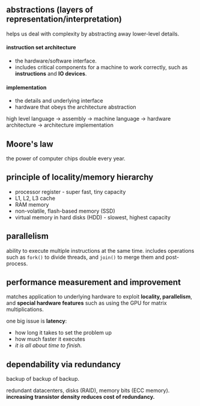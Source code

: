 ## abstractions (layers of representation/interpretation)
helps us deal with complexity by abstracting away lower-level details. 
#### instruction set architecture
- the hardware/software interface. 
- includes critical components for a machine to work correctly, such as **instructions** and **IO devices**.
#### implementation
- the details and underlying interface
- hardware that obeys the architecture abstraction

high level language -> assembly -> machine language -> hardware architecture -> architecture implementation
## Moore's law
the power of computer chips double every year.
## principle of **locality**/memory hierarchy
- processor register - super fast, tiny capacity
- L1, L2, L3 cache
- RAM memory
- non-volatile, flash-based memory (SSD)
- virtual memory in hard disks (HDD) - slowest, highest capacity
## parallelism
ability to execute multiple instructions at the same time. includes operations such as `fork()` to divide threads, and `join()` to merge them and post-process.
## performance measurement and improvement
matches application to underlying hardware to exploit **locality, parallelism**, and **special hardware features** such as using the GPU for matrix multiplications.

one big issue is **latency**:
- how long it takes to set the problem up
- how much faster it executes
- *it is all about time to finish.*
## dependability via redundancy
backup of backup of backup.

redundant datacenters, disks (RAID), memory bits (ECC memory). **increasing transistor density reduces cost of redundancy.**